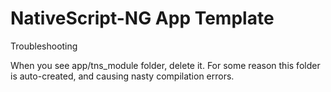 # NativeScript-NG App Template

Troubleshooting

When you see app/tns_module folder, delete it. For some reason this folder is auto-created, and causing nasty compilation errors.